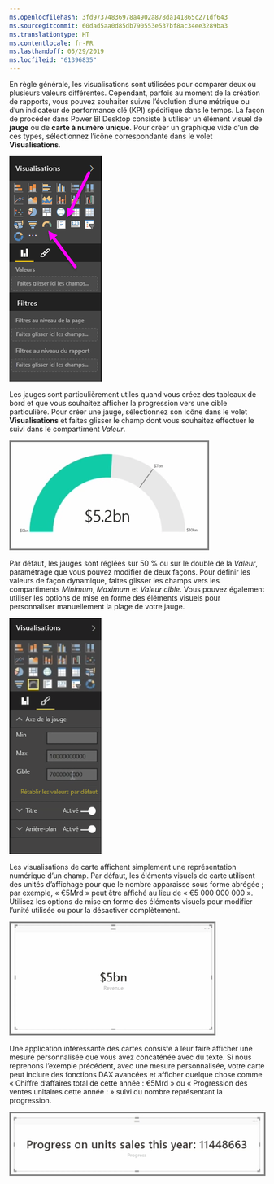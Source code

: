 ```yaml
---
ms.openlocfilehash: 3fd97374836978a4902a878da141865c271df643
ms.sourcegitcommit: 60dad5aa0d85db790553e537bf8ac34ee3289ba3
ms.translationtype: HT
ms.contentlocale: fr-FR
ms.lasthandoff: 05/29/2019
ms.locfileid: "61396835"
---
```

En règle générale, les visualisations sont utilisées pour comparer deux ou plusieurs valeurs différentes. Cependant, parfois au moment de la création de rapports, vous pouvez souhaiter suivre l’évolution d’une métrique ou d’un indicateur de performance clé (KPI) spécifique dans le temps. La façon de procéder dans Power BI Desktop consiste à utiliser un élément visuel de **jauge** ou de **carte à numéro unique**. Pour créer un graphique vide d’un de ces types, sélectionnez l’icône correspondante dans le volet **Visualisations**.

![](media/3-9-create-gauges-cards/3-9_1.png)

Les jauges sont particulièrement utiles quand vous créez des tableaux de bord et que vous souhaitez afficher la progression vers une cible particulière. Pour créer une jauge, sélectionnez son icône dans le volet **Visualisations** et faites glisser le champ dont vous souhaitez effectuer le suivi dans le compartiment *Valeur*.

![](media/3-9-create-gauges-cards/3-9_1a.png)

Par défaut, les jauges sont réglées sur 50 % ou sur le double de la *Valeur*, paramétrage que vous pouvez modifier de deux façons. Pour définir les valeurs de façon dynamique, faites glisser les champs vers les compartiments *Minimum*, *Maximum* et *Valeur cible*. Vous pouvez également utiliser les options de mise en forme des éléments visuels pour personnaliser manuellement la plage de votre jauge.

![](media/3-9-create-gauges-cards/3-9_2.png)

Les visualisations de carte affichent simplement une représentation numérique d’un champ. Par défaut, les éléments visuels de carte utilisent des unités d’affichage pour que le nombre apparaisse sous forme abrégée ; par exemple, « €5Mrd » peut être affiché au lieu de « €5 000 000 000 ». Utilisez les options de mise en forme des éléments visuels pour modifier l’unité utilisée ou pour la désactiver complètement.

![](media/3-9-create-gauges-cards/3-9_3.png)

Une application intéressante des cartes consiste à leur faire afficher une mesure personnalisée que vous avez concaténée avec du texte. Si nous reprenons l’exemple précédent, avec une mesure personnalisée, votre carte peut inclure des fonctions DAX avancées et afficher quelque chose comme « Chiffre d’affaires total de cette année : €5Mrd » ou « Progression des ventes unitaires cette année : » suivi du nombre représentant la progression.

![](media/3-9-create-gauges-cards/3-9_4.png)

